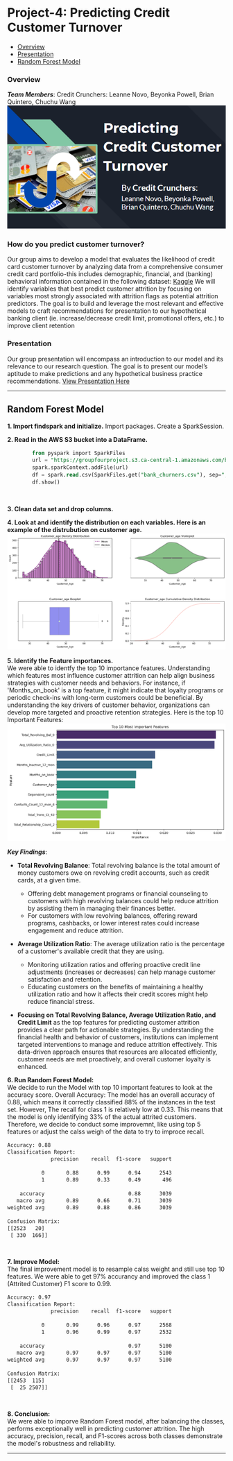 # Project-4: Predicting Credit Customer Turnover

* <a href='#overview'>Overview</a></br>
* <a href='#presentation'>Presentation</a><br/>
* <a href='#random-forest-model'>Random Forest Model</a><br/>




### Overview
<strong><i>Team Members</i></strong>: Credit Crunchers: Leanne Novo, Beyonka Powell, Brian Quintero, Chuchu Wang 
<img src="https://github.com/lgnovo/Project-4/blob/main/Images/readme.png?raw=true">


###  How do you predict customer turnover?
Our group aims to develop a model that evaluates the likelihood of credit card customer turnover by analyzing data from a comprehensive consumer credit card portfolio-this includes demographic, financial, and (banking) behavioral information contained in the following dataset:
 <a href="https://www.kaggle.com/datasets/thedevastator/predicting-credit-card-customer-attrition-with-m">Kaggle</a> 
We will identify variables that best predict customer attrition by focusing on variables most strongly associated with attrition flags as potential attrition predictors. The goal is to build and leverage the most relevant and effective models to craft recommendations for presentation to our hypothetical banking client (ie. increase/decrease credit limit, promotional offers, etc.) to improve client retention


### Presentation
Our group presentation will encompass an introduction to our model and its relevance to our research question. The goal is to present our model’s aptitude to make predictions and any hypothetical business practice recommendations.
[View Presentation Here](https://docs.google.com/presentation/d/1iTG4Il5VhoeqTq4OCIaFIKuo9iCqtARKabFU-kqVb3Y/edit#slide=id.p)

________________________________________________________________

## Random Forest Model

**1. Import findspark and initialize.** Import packages. Create a SparkSession.<br/>

**2. Read in the AWS S3 bucket into a DataFrame.**
```sql
        from pyspark import SparkFiles
        url = "https://groupfourproject.s3.ca-central-1.amazonaws.com/bank_churners.csv"
        spark.sparkContext.addFile(url)
        df = spark.read.csv(SparkFiles.get("bank_churners.csv"), sep=",", header=True, ignoreLeadingWhiteSpace=True)
        df.show()
```
<br/>

**3. Clean data set and drop columns.** <br/>

**4. Look at and identify the distribution on each variables. Here is an example of the distrubution on customer age.** <br/>
<img src="https://github.com/lgnovo/Project-4/blob/chuchu/images/example_customer_age_distribution.png?raw=true"><br/>

**5. Identify the Feature importances.** <br/>
We were able to identfy the top 10 importance features. Understanding which features most influence customer attrition can help align business strategies with customer needs and behaviors. For instance, if 'Months_on_book' is a top feature, it might indicate that loyalty programs or periodic check-ins with long-term customers could be beneficial. By understanding the key drivers of customer behavior, organizations can develop more targeted and proactive retention strategies.
Here is the top 10 Important Features: 
<br/><img src="https://github.com/lgnovo/Project-4/blob/chuchu/images/top_10_important_features.png?raw=true"><br/>

**_Key Findings_**:

* **Total Revolving Balance**: Total revolving balance is the total amount of money customers owe on revolving credit accounts, such as credit cards, at a given time.
  - Offering debt management programs or financial counseling to customers with high revolving balances could help reduce attrition by assisting them in managing their finances better.
  - For customers with low revolving balances, offering reward programs, cashbacks, or lower interest rates could increase engagement and reduce attrition.

* **Average Utilization Ratio**: The average utilization ratio is the percentage of a customer's available credit that they are using.
  - Monitoring utilization ratios and offering proactive credit line adjustments (increases or decreases) can help manage customer satisfaction and retention.
  - Educating customers on the benefits of maintaining a healthy utilization ratio and how it affects their credit scores might help reduce financial stress.

* **Focusing on Total Revolving Balance, Average Utilization Ratio, and Credit Limit** as the top features for predicting customer attrition provides a clear path for actionable strategies. By understanding the financial health and behavior of customers, institutions can implement targeted interventions to manage and reduce attrition effectively. This data-driven approach ensures that resources are allocated efficiently, customer needs are met proactively, and overall customer loyalty is enhanced.

**6. Run Random Forest Model:** <br/>
We decide to run the Model with top 10 important features to look at the accuracy score. Overall Accuracy: The model has an overall accuracy of 0.88, which means it correctly classified 88% of the instances in the test set.  However, The recall for class 1 is relatively low at 0.33. This means that the model is only identifying 33% of the actual attrited customers. Therefore, we decide to conduct some improvemnt, like using top 5 features or adjust the calss weigh of the data to try to improce recall. <br/>
```
Accuracy: 0.88
Classification Report:
              precision    recall  f1-score   support

           0       0.88      0.99      0.94      2543
           1       0.89      0.33      0.49       496

    accuracy                           0.88      3039
   macro avg       0.89      0.66      0.71      3039
weighted avg       0.89      0.88      0.86      3039

Confusion Matrix:
[[2523   20]
 [ 330  166]]
```
<br/>

**7. Improve Model:** <br/>
The final improvement model is to resample calss weight and still use top 10 features. We were able to get 97% accurancy and improved the class 1 (Attrited Customer) F1 score to 0.99. 
```
Accuracy: 0.97
Classification Report:
              precision    recall  f1-score   support

           0       0.99      0.96      0.97      2568
           1       0.96      0.99      0.97      2532

    accuracy                           0.97      5100
   macro avg       0.97      0.97      0.97      5100
weighted avg       0.97      0.97      0.97      5100

Confusion Matrix:
[[2453  115]
 [  25 2507]]
```
<br/>

**8. Conclusion:** <br/>
We were able to imporve Random Forest model, after balancing the classes, performs exceptionally well in predicting customer attrition. The high accuracy, precision, recall, and F1-scores across both classes demonstrate the model's robustness and reliability.<br/>
________________________________________________________________
